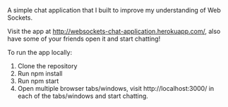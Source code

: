 A simple chat application that I built to improve my understanding of Web Sockets.

Visit the app at http://websockets-chat-application.herokuapp.com/, also have some of your friends open it 
and start chatting!

To run the app locally:
1. Clone the repository
2. Run npm install
3. Run npm start
4. Open multiple browser tabs/windows, visit http://localhost:3000/ in each of the tabs/windows and start chatting.